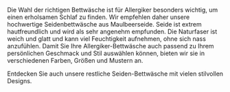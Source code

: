 Die Wahl der richtigen Bettwäsche ist für Allergiker besonders wichtig, um einen erholsamen Schlaf zu finden. Wir empfehlen daher unsere hochwertige Seidenbettwäsche aus Maulbeerseide. Seide ist extrem hautfreundlich und wird als sehr angenehm empfunden. Die Naturfaser ist weich und glatt und kann viel Feuchtigkeit aufnehmen, ohne sich nass anzufühlen. Damit Sie Ihre Allergiker-Bettwäsche auch passend zu Ihrem persönlichen Geschmack und Stil auswählen können, bieten wir sie in verschiedenen Farben, Größen und Mustern an.

Entdecken Sie auch unsere restliche Seiden-Bettwäsche mit vielen stilvollen Designs.
